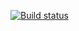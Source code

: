 [![Build status](https://ci.appveyor.com/api/projects/status/h83iqc6d01i9sqhr/branch/main?svg=true)](https://ci.appveyor.com/project/R-Lana/carddeliveryorder/branch/main)
